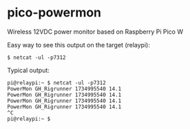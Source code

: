 # pico-powermon
Wireless 12VDC power monitor based on Raspberry Pi Pico W

Easy way to see this output on the target (relaypi):
```
$ netcat -ul -p7312
```

Typical output:
```
pi@relaypi:~ $ netcat -ul -p7312
PowerMon GH_Rigrunner 1734995540 14.1
PowerMon GH_Rigrunner 1734995540 14.1
PowerMon GH_Rigrunner 1734995540 14.1
PowerMon GH_Rigrunner 1734995540 14.1
^C
pi@relaypi:~ $ 
```
